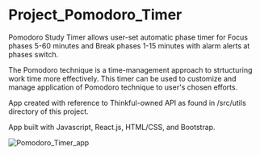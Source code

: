 # Project_Pomodoro_Timer

Pomodoro Study Timer allows user-set automatic phase timer for Focus phases 5-60 minutes and Break phases 1-15 minutes with alarm alerts at phases switch.

The Pomodoro technique is a time-management approach to strtucturing work time more effectively. This timer can be used to customize and manage application of Pomodoro technique to user's chosen efforts.

App created with reference to Thinkful-owned API as found in /src/utils directory of this project.

App built with Javascript, React.js, HTML/CSS, and Bootstrap.

![Pomodoro_Timer_app](https://user-images.githubusercontent.com/55366157/141707364-b00ece4d-f346-4d72-bcf2-8767c42c9510.jpg)
